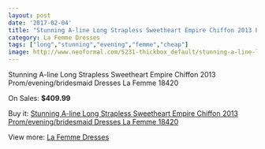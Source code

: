 ```yaml
---
layout: post
date: '2017-02-04'
title: "Stunning A-line Long Strapless Sweetheart Empire Chiffon 2013 Prom/evening/bridesmaid Dresses La Femme 18420"
category: La Femme Dresses
tags: ["long","stunning","evening","femme","cheap"]
image: http://www.neoformal.com/5231-thickbox_default/stunning-a-line-long-strapless-sweetheart-empire-chiffon-2013-prom-evening-bridesmaid-dresses-la-femme-18420.jpg
---
```

Stunning A-line Long Strapless Sweetheart Empire Chiffon 2013 Prom/evening/bridesmaid Dresses La Femme 18420

On Sales: **$409.99**
<a href="https://www.neoformal.com/en/la-femme-dresses/1920-stunning-a-line-long-strapless-sweetheart-empire-chiffon-2013-prom-evening-bridesmaid-dresses-la-femme-18420.html"><amp-img layout="responsive" width="600" height="600" src="//www.neoformal.com/5231-thickbox_default/stunning-a-line-long-strapless-sweetheart-empire-chiffon-2013-prom-evening-bridesmaid-dresses-la-femme-18420.jpg" alt="Stunning A-line Long Strapless Sweetheart Empire Chiffon 2013 Prom/evening/bridesmaid Dresses La Femme 18420 0" /></a>
<a href="https://www.neoformal.com/en/la-femme-dresses/1920-stunning-a-line-long-strapless-sweetheart-empire-chiffon-2013-prom-evening-bridesmaid-dresses-la-femme-18420.html"><amp-img layout="responsive" width="600" height="600" src="//www.neoformal.com/5232-thickbox_default/stunning-a-line-long-strapless-sweetheart-empire-chiffon-2013-prom-evening-bridesmaid-dresses-la-femme-18420.jpg" alt="Stunning A-line Long Strapless Sweetheart Empire Chiffon 2013 Prom/evening/bridesmaid Dresses La Femme 18420 1" /></a>
<a href="https://www.neoformal.com/en/la-femme-dresses/1920-stunning-a-line-long-strapless-sweetheart-empire-chiffon-2013-prom-evening-bridesmaid-dresses-la-femme-18420.html"><amp-img layout="responsive" width="600" height="600" src="//www.neoformal.com/5233-thickbox_default/stunning-a-line-long-strapless-sweetheart-empire-chiffon-2013-prom-evening-bridesmaid-dresses-la-femme-18420.jpg" alt="Stunning A-line Long Strapless Sweetheart Empire Chiffon 2013 Prom/evening/bridesmaid Dresses La Femme 18420 2" /></a>
<a href="https://www.neoformal.com/en/la-femme-dresses/1920-stunning-a-line-long-strapless-sweetheart-empire-chiffon-2013-prom-evening-bridesmaid-dresses-la-femme-18420.html"><amp-img layout="responsive" width="600" height="600" src="//www.neoformal.com/5234-thickbox_default/stunning-a-line-long-strapless-sweetheart-empire-chiffon-2013-prom-evening-bridesmaid-dresses-la-femme-18420.jpg" alt="Stunning A-line Long Strapless Sweetheart Empire Chiffon 2013 Prom/evening/bridesmaid Dresses La Femme 18420 3" /></a>

Buy it: [Stunning A-line Long Strapless Sweetheart Empire Chiffon 2013 Prom/evening/bridesmaid Dresses La Femme 18420](https://www.neoformal.com/en/la-femme-dresses/1920-stunning-a-line-long-strapless-sweetheart-empire-chiffon-2013-prom-evening-bridesmaid-dresses-la-femme-18420.html "Stunning A-line Long Strapless Sweetheart Empire Chiffon 2013 Prom/evening/bridesmaid Dresses La Femme 18420")

View more: [La Femme Dresses](https://www.neoformal.com/en/16-la-femme-dresses "La Femme Dresses")